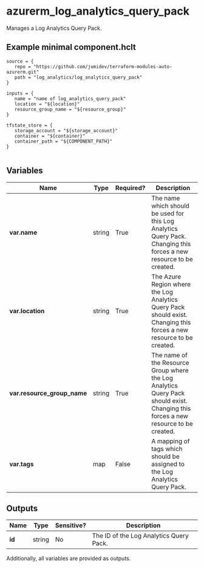 # azurerm_log_analytics_query_pack

Manages a Log Analytics Query Pack.

## Example minimal component.hclt

```hcl
source = {
   repo = "https://github.com/jumidev/terraform-modules-auto-azurerm.git" 
   path = "log_analytics/log_analytics_query_pack" 
}

inputs = {
   name = "name of log_analytics_query_pack" 
   location = "${location}" 
   resource_group_name = "${resource_group}" 
}

tfstate_store = {
   storage_account = "${storage_account}" 
   container = "${container}" 
   container_path = "${COMPONENT_PATH}" 
}


```

## Variables

| Name | Type | Required? |  Description |
| ---- | ---- | --------- |  ----------- |
| **var.name** | string | True | The name which should be used for this Log Analytics Query Pack. Changing this forces a new resource to be created. | 
| **var.location** | string | True | The Azure Region where the Log Analytics Query Pack should exist. Changing this forces a new resource to be created. | 
| **var.resource_group_name** | string | True | The name of the Resource Group where the Log Analytics Query Pack should exist. Changing this forces a new resource to be created. | 
| **var.tags** | map | False | A mapping of tags which should be assigned to the Log Analytics Query Pack. | 



## Outputs

| Name | Type | Sensitive? | Description |
| ---- | ---- | --------- | --------- |
| **id** | string | No  | The ID of the Log Analytics Query Pack. | 

Additionally, all variables are provided as outputs.
